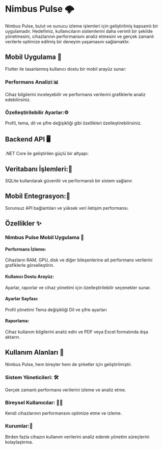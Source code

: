 # Nimbus Pulse 🌩️ 

Nimbus Pulse, bulut ve sunucu izleme işlemleri için geliştirilmiş kapsamlı bir uygulamadır. Hedefimiz, kullanıcıların sistemlerini daha verimli bir şekilde yönetmesini, cihazlarının performansını analiz etmesini ve gerçek zamanlı verilerle optimize edilmiş bir deneyim yaşamasını sağlamaktır.

## Mobil Uygulama 🎨
Flutter ile tasarlanmış kullanıcı dostu bir mobil arayüz sunar:

### Performans Analizi:📊
Cihaz bilgilerini inceleyebilir ve performans verilerini grafiklerle analiz edebilirsiniz.

### Özelleştirilebilir Ayarlar:⚙️
Profil, tema, dil ve şifre değişikliği gibi özellikleri özelleştirebilirsiniz.

## Backend API 🖥️
.NET Core ile geliştirilen güçlü bir altyapı:

## Veritabanı İşlemleri:📂
SQLite kullanılarak güvenilir ve performanslı bir sistem sağlanır.

## Mobil Entegrasyon:🔗 
Sorunsuz API bağlantıları ve yüksek veri iletişim performansı.
## Özellikler ✨
### Nimbus Pulse Mobil Uygulama 📱
#### Performans İzleme:
Cihazların RAM, GPU, disk ve diğer bileşenlerine ait performans verilerini grafiklerle görselleştirin.

#### Kullanıcı Dostu Arayüz:
Ayarlar, raporlar ve cihaz yönetimi için özelleştirilebilir seçenekler sunar.

#### Ayarlar Sayfası:
Profil yönetimi
Tema değişikliği
Dil ve şifre ayarları
#### Raporlama:
Cihaz kullanım bilgilerini analiz edin ve PDF veya Excel formatında dışa aktarın.

 ## Kullanım Alanları 🌟
Nimbus Pulse, hem bireyler hem de şirketler için geliştirilmiştir.

### Sistem Yöneticileri: 🛠️
Gerçek zamanlı performans verilerini izleme ve analiz etme.
### Bireysel Kullanıcılar: 👩‍💻
Kendi cihazlarının performansını optimize etme ve izleme.
###  Kurumlar:🏢
Birden fazla cihazın kullanım verilerini analiz ederek yönetim süreçlerini kolaylaştırma.
